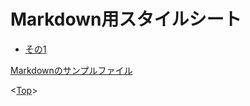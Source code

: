 <link href="http://skkzsh.github.com/style_sheet/markdown/markdown.css" rel="stylesheet" title="markdown"></link>

# Markdown用スタイルシート

- [その1](./sample/markdown-sample.html)

[Markdownのサンプルファイル](./sample/sample.md)

<[Top](../index.html)>
